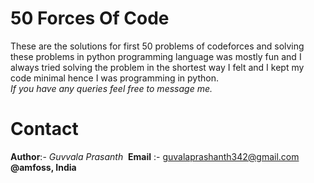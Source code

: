 # 50 Forces Of Code
These are the solutions for first 50 problems of codeforces and solving these problems in    	python programming language was mostly fun and I always tried solving the problem in the
   shortest way I felt and I kept my code minimal hence I was programming in python.\
*If you have any queries feel free to message me.*
# Contact
 **Author**:- *Guvvala Prasanth*&nbsp;
**Email**  :- guvalaprashanth342@gmail.com &nbsp;
**@amfoss, India**

